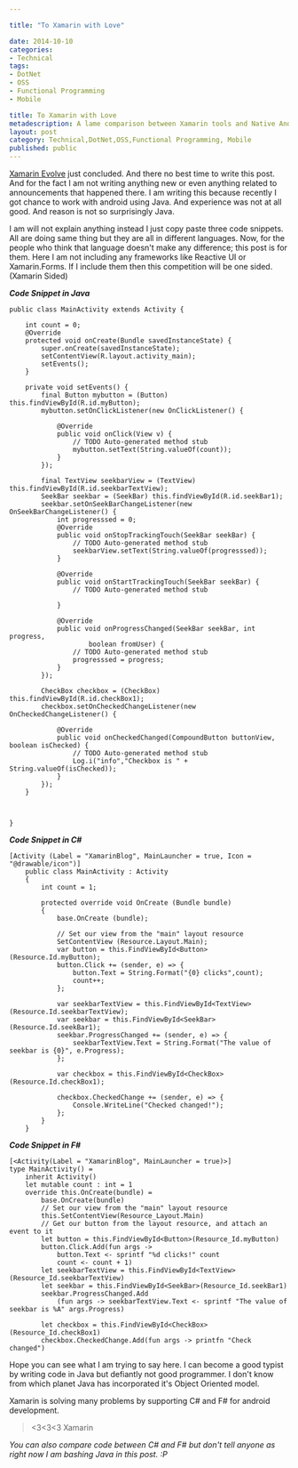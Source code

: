 ```yaml
---

title: "To Xamarin with Love"

date: 2014-10-10
categories:
- Technical
tags:
- DotNet
- OSS
- Functional Programming
- Mobile

title: To Xamarin with Love
metadescription: A lame comparison between Xamarin tools and Native Android Tools  
layout: post
category: Technical,DotNet,OSS,Functional Programming, Mobile
published: public
---
```


[Xamarin Evolve](https://evolve.xamarin.com/) just concluded. And there no best time to write this post. And for the fact I am not writing anything new or even anything related to announcements that happened there. I am writing this because recently I got chance to work with android using Java. And experience was not at all good. And reason is not so surprisingly Java.

 

I am will not explain anything instead I just copy paste three code snippets. All are doing same thing but they are all in different languages. Now, for the people who think that language doesn't make any difference; this post is for them. Here I am not including any frameworks like Reactive UI or Xamarin.Forms. If I include them then this competition will be one sided. (Xamarin Sided)

***Code Snippet in Java***
	
	public class MainActivity extends Activity {
	
		int count = 0;
		@Override
		protected void onCreate(Bundle savedInstanceState) {
			super.onCreate(savedInstanceState);
			setContentView(R.layout.activity_main);
			setEvents();
		}
	
		private void setEvents() {
			final Button mybutton = (Button) this.findViewById(R.id.myButton);
			mybutton.setOnClickListener(new OnClickListener() {
				
				@Override
				public void onClick(View v) {
					// TODO Auto-generated method stub
					mybutton.setText(String.valueOf(count));
				}
			});
			
			final TextView seekbarView = (TextView) this.findViewById(R.id.seekbarTextView);
			SeekBar seekbar = (SeekBar) this.findViewById(R.id.seekBar1);
			seekbar.setOnSeekBarChangeListener(new OnSeekBarChangeListener() {
				int progresssed = 0;
				@Override
				public void onStopTrackingTouch(SeekBar seekBar) {
					// TODO Auto-generated method stub
					seekbarView.setText(String.valueOf(progresssed));
				}
				
				@Override
				public void onStartTrackingTouch(SeekBar seekBar) {
					// TODO Auto-generated method stub
					
				}
				
				@Override
				public void onProgressChanged(SeekBar seekBar, int progress,
						boolean fromUser) {
					// TODO Auto-generated method stub
					progresssed = progress;
				}
			});
			
			CheckBox checkbox = (CheckBox) this.findViewById(R.id.checkBox1);
			checkbox.setOnCheckedChangeListener(new OnCheckedChangeListener() {
				
				@Override
				public void onCheckedChanged(CompoundButton buttonView, boolean isChecked) {
					// TODO Auto-generated method stub
					Log.i("info","Checkbox is " + String.valueOf(isChecked));
				}
			});
		}
	
		
		
	}

***Code Snippet in C#***

	[Activity (Label = "XamarinBlog", MainLauncher = true, Icon = "@drawable/icon")]
		public class MainActivity : Activity
		{
			int count = 1;
	
			protected override void OnCreate (Bundle bundle)
			{
				base.OnCreate (bundle);
	
				// Set our view from the "main" layout resource
				SetContentView (Resource.Layout.Main);
				var button = this.FindViewById<Button> (Resource.Id.myButton);
				button.Click += (sender, e) => {
					button.Text = String.Format("{0} clicks",count);
					count++;
				};
	
				var seekbarTextView = this.FindViewById<TextView> (Resource.Id.seekbarTextView);
				var seekbar = this.FindViewById<SeekBar> (Resource.Id.seekBar1);
				seekbar.ProgressChanged += (sender, e) => {
					seekbarTextView.Text = String.Format("The value of seekbar is {0}", e.Progress);
				};
	
				var checkbox = this.FindViewById<CheckBox> (Resource.Id.checkBox1);
	
				checkbox.CheckedChange += (sender, e) => {
					Console.WriteLine("Checked changed!");
				};
			}
		}

***Code Snippet in F#***

	[<Activity(Label = "XamarinBlog", MainLauncher = true)>]
	type MainActivity() = 
	    inherit Activity()
	    let mutable count : int = 1
	    override this.OnCreate(bundle) = 
	        base.OnCreate(bundle)
	        // Set our view from the "main" layout resource
	        this.SetContentView(Resource_Layout.Main)
	        // Get our button from the layout resource, and attach an event to it
	        let button = this.FindViewById<Button>(Resource_Id.myButton)
	        button.Click.Add(fun args -> 
	            button.Text <- sprintf "%d clicks!" count
	            count <- count + 1)
	        let seekbarTextView = this.FindViewById<TextView>(Resource_Id.seekbarTextView)
	        let seekbar = this.FindViewById<SeekBar>(Resource_Id.seekBar1)
	        seekbar.ProgressChanged.Add
	            (fun args -> seekbarTextView.Text <- sprintf "The value of seekbar is %A" args.Progress)
	
	        let checkbox = this.FindViewById<CheckBox>(Resource_Id.checkBox1)
	        checkbox.CheckedChange.Add(fun args -> printfn "Check changed")

Hope you can see what I am trying to say here. I can become a good typist by writing code in Java but defiantly not good programmer. I don't know from which planet Java has incorporated it's Object Oriented model. 

Xamarin is solving many problems by supporting C# and F# for android development. 

> <3<3<3 Xamarin

*You can also compare code between C# and F# but don't tell anyone as right now I am bashing Java in this post. :P* 